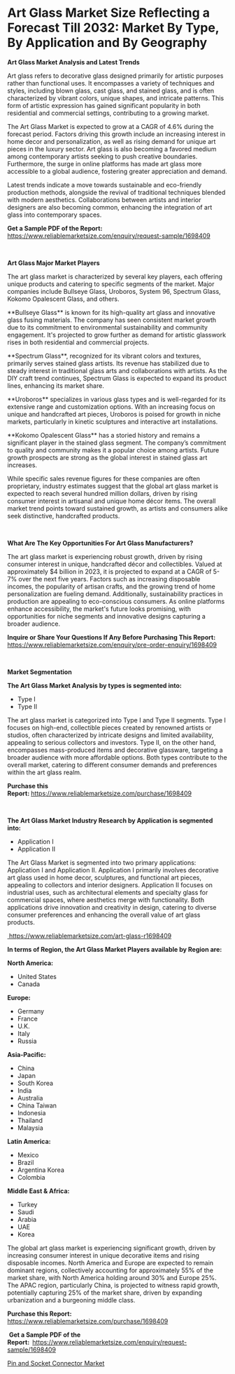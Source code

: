 <p><h1>Art Glass Market Size Reflecting a Forecast Till 2032: Market By Type, By Application and By Geography</h1></p><p><strong>Art Glass Market Analysis and Latest Trends</strong></p>
<p><p>Art glass refers to decorative glass designed primarily for artistic purposes rather than functional uses. It encompasses a variety of techniques and styles, including blown glass, cast glass, and stained glass, and is often characterized by vibrant colors, unique shapes, and intricate patterns. This form of artistic expression has gained significant popularity in both residential and commercial settings, contributing to a growing market.</p><p>The Art Glass Market is expected to grow at a CAGR of 4.6% during the forecast period. Factors driving this growth include an increasing interest in home decor and personalization, as well as rising demand for unique art pieces in the luxury sector. Art glass is also becoming a favored medium among contemporary artists seeking to push creative boundaries. Furthermore, the surge in online platforms has made art glass more accessible to a global audience, fostering greater appreciation and demand.</p><p>Latest trends indicate a move towards sustainable and eco-friendly production methods, alongside the revival of traditional techniques blended with modern aesthetics. Collaborations between artists and interior designers are also becoming common, enhancing the integration of art glass into contemporary spaces.</p></p>
<p><strong>Get a Sample PDF of the Report:&nbsp;</strong> <a href="https://www.reliablemarketsize.com/enquiry/request-sample/1698409?utm_campaign=2952&utm_medium=2&utm_source=Github&utm_content=ia&utm_term=27032025&utm_id=art-glass">https://www.reliablemarketsize.com/enquiry/request-sample/1698409</a></p>
<p>&nbsp;</p>
<p><strong>Art Glass Major Market Players</strong></p>
<p><p>The art glass market is characterized by several key players, each offering unique products and catering to specific segments of the market. Major companies include Bullseye Glass, Uroboros, System 96, Spectrum Glass, Kokomo Opalescent Glass, and others.</p><p>**Bullseye Glass** is known for its high-quality art glass and innovative glass fusing materials. The company has seen consistent market growth due to its commitment to environmental sustainability and community engagement. It's projected to grow further as demand for artistic glasswork rises in both residential and commercial projects.</p><p>**Spectrum Glass**, recognized for its vibrant colors and textures, primarily serves stained glass artists. Its revenue has stabilized due to steady interest in traditional glass arts and collaborations with artists. As the DIY craft trend continues, Spectrum Glass is expected to expand its product lines, enhancing its market share.</p><p>**Uroboros** specializes in various glass types and is well-regarded for its extensive range and customization options. With an increasing focus on unique and handcrafted art pieces, Uroboros is poised for growth in niche markets, particularly in kinetic sculptures and interactive art installations.</p><p>**Kokomo Opalescent Glass** has a storied history and remains a significant player in the stained glass segment. The company’s commitment to quality and community makes it a popular choice among artists. Future growth prospects are strong as the global interest in stained glass art increases.</p><p>While specific sales revenue figures for these companies are often proprietary, industry estimates suggest that the global art glass market is expected to reach several hundred million dollars, driven by rising consumer interest in artisanal and unique home décor items. The overall market trend points toward sustained growth, as artists and consumers alike seek distinctive, handcrafted products.</p></p>
<p>&nbsp;</p>
<p><strong>What Are The Key Opportunities For Art Glass Manufacturers?</strong></p>
<p><p>The art glass market is experiencing robust growth, driven by rising consumer interest in unique, handcrafted décor and collectibles. Valued at approximately $4 billion in 2023, it is projected to expand at a CAGR of 5-7% over the next five years. Factors such as increasing disposable incomes, the popularity of artisan crafts, and the growing trend of home personalization are fueling demand. Additionally, sustainability practices in production are appealing to eco-conscious consumers. As online platforms enhance accessibility, the market's future looks promising, with opportunities for niche segments and innovative designs capturing a broader audience.</p></p>
<p><strong>Inquire or Share Your Questions If Any Before Purchasing This Report:</strong> <a href="https://www.reliablemarketsize.com/enquiry/pre-order-enquiry/1698409?utm_campaign=2952&utm_medium=2&utm_source=Github&utm_content=ia&utm_term=27032025&utm_id=art-glass">https://www.reliablemarketsize.com/enquiry/pre-order-enquiry/1698409</a></p>
<p>&nbsp;</p>
<p><strong>Market Segmentation</strong></p>
<p><strong>The Art Glass Market Analysis by types is segmented into:</strong></p>
<p><ul><li>Type I</li><li>Type II</li></ul></p>
<p><p>The art glass market is categorized into Type I and Type II segments. Type I focuses on high-end, collectible pieces created by renowned artists or studios, often characterized by intricate designs and limited availability, appealing to serious collectors and investors. Type II, on the other hand, encompasses mass-produced items and decorative glassware, targeting a broader audience with more affordable options. Both types contribute to the overall market, catering to different consumer demands and preferences within the art glass realm.</p></p>
<p><strong>Purchase this Report:&nbsp;</strong><a href="https://www.reliablemarketsize.com/purchase/1698409?utm_campaign=2952&utm_medium=2&utm_source=Github&utm_content=ia&utm_term=27032025&utm_id=art-glass">https://www.reliablemarketsize.com/purchase/1698409</a></p>
<p>&nbsp;</p>
<p><strong>The Art Glass Market Industry Research by Application is segmented into:</strong></p>
<p><ul><li>Application I</li><li>Application II</li></ul></p>
<p><p>The Art Glass Market is segmented into two primary applications: Application I and Application II. Application I primarily involves decorative art glass used in home decor, sculptures, and functional art pieces, appealing to collectors and interior designers. Application II focuses on industrial uses, such as architectural elements and specialty glass for commercial spaces, where aesthetics merge with functionality. Both applications drive innovation and creativity in design, catering to diverse consumer preferences and enhancing the overall value of art glass products.</p></p>
<p><a href="https://www.reliablemarketsize.com/art-glass-r1698409?utm_campaign=2952&utm_medium=2&utm_source=Github&utm_content=ia&utm_term=27032025&utm_id=art-glass">&nbsp;https://www.reliablemarketsize.com/art-glass-r1698409</a></p>
<p><strong>In terms of Region, the Art Glass Market Players available by Region are:</strong></p>
<p>
    <p> <strong> North America: </strong>
        <ul>
            <li>United States</li>
            <li>Canada</li>
        </ul>
        </p> 
    <p> <strong> Europe: </strong>
        <ul>
            <li>Germany</li>
            <li>France</li>
            <li>U.K.</li>
            <li>Italy</li>
            <li>Russia</li>
        </ul>
        </p> 
    <p> <strong> Asia-Pacific: </strong>
        <ul>
            <li>China</li>
            <li>Japan</li>
            <li>South Korea</li>
            <li>India</li>
            <li>Australia</li>
            <li>China Taiwan</li>
            <li>Indonesia</li>
            <li>Thailand</li>
            <li>Malaysia</li>
        </ul>
        </p> 
    <p> <strong> Latin America: </strong>
        <ul>
            <li>Mexico</li>
            <li>Brazil</li>
            <li>Argentina Korea</li>
            <li>Colombia</li>
        </ul>
        </p> 
    <p> <strong> Middle East & Africa: </strong>
        <ul>
            <li>Turkey</li>
            <li>Saudi</li>
            <li>Arabia</li>
            <li>UAE</li>
            <li>Korea</li>
        </ul>
    </p>
    </p>
<p><p>The global art glass market is experiencing significant growth, driven by increasing consumer interest in unique decorative items and rising disposable incomes. North America and Europe are expected to remain dominant regions, collectively accounting for approximately 55% of the market share, with North America holding around 30% and Europe 25%. The APAC region, particularly China, is projected to witness rapid growth, potentially capturing 25% of the market share, driven by expanding urbanization and a burgeoning middle class.</p></p>
<p><strong>Purchase this Report: </strong><a href="https://www.reliablemarketsize.com/purchase/1698409?utm_campaign=2952&utm_medium=2&utm_source=Github&utm_content=ia&utm_term=27032025&utm_id=art-glass">https://www.reliablemarketsize.com/purchase/1698409</a></p>
<p>&nbsp;<strong>Get a Sample PDF of the Report:&nbsp;&nbsp;</strong><a href="https://www.reliablemarketsize.com/enquiry/request-sample/1698409?utm_campaign=2952&utm_medium=2&utm_source=Github&utm_content=ia&utm_term=27032025&utm_id=art-glass">https://www.reliablemarketsize.com/enquiry/request-sample/1698409</a></p>
<p><strong></strong></p>
<p><p><a href="https://github.com/kaqiewan/Market-Research-Report-List-1/blob/main/pin-and-socket-connector-market.md?utm_campaign=2952&utm_medium=2&utm_source=Github&utm_content=ia&utm_term=27032025&utm_id=art-glass">Pin and Socket Connector Market</a></p></p>